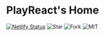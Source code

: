 # PlayReact's Home

[![Netlify Status](https://api.netlify.com/api/v1/badges/39d344a6-7356-4ced-8b83-f411f235502e/deploy-status)](https://app.netlify.com/sites/playreact-home/deploys)
![Star](https://img.shields.io/github/stars/playreact/home?style=flat)
![Fork](https://img.shields.io/github/forks/playreact/home?style=flat)
![MIT](https://img.shields.io/github/license/playreact/home?style=flat)
